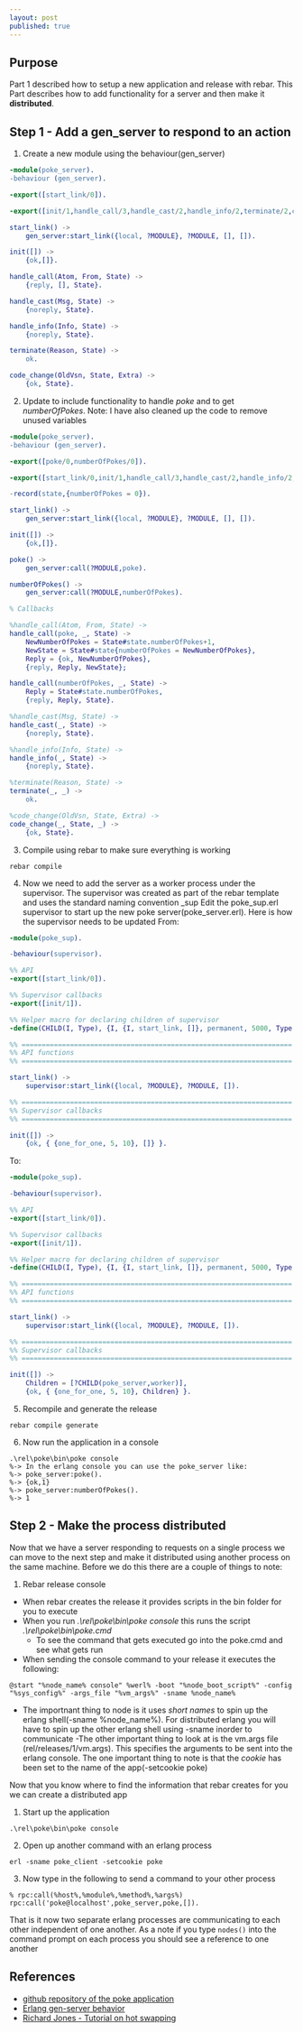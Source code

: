 ```yaml
---
layout: post
published: true
---
```


## Purpose

Part 1 described how to setup a new application and release with rebar.  This Part describes how to add functionality for a server and then make it **distributed**.

## Step 1 - Add a **gen_server** to respond to an action

1. Create a new module using the behaviour(gen_server)

```erlang
-module(poke_server).
-behaviour (gen_server).

-export([start_link/0]).

-export([init/1,handle_call/3,handle_cast/2,handle_info/2,terminate/2,code_change/3]).

start_link() ->
	gen_server:start_link({local, ?MODULE}, ?MODULE, [], []).

init([]) ->
	{ok,[]}.

handle_call(Atom, From, State) ->
    {reply, [], State}.

handle_cast(Msg, State) ->
    {noreply, State}.

handle_info(Info, State) ->
    {noreply, State}.

terminate(Reason, State) ->
    ok.

code_change(OldVsn, State, Extra) ->
    {ok, State}.
```
2. Update to include functionality to handle *poke* and to get *numberOfPokes*.
Note: I have also cleaned up the code to remove unused variables

```erlang
-module(poke_server).
-behaviour (gen_server).

-export([poke/0,numberOfPokes/0]).

-export([start_link/0,init/1,handle_call/3,handle_cast/2,handle_info/2,terminate/2,code_change/3]).

-record(state,{numberOfPokes = 0}).

start_link() ->
	gen_server:start_link({local, ?MODULE}, ?MODULE, [], []).

init([]) ->
	{ok,[]}.

poke() -> 
	gen_server:call(?MODULE,poke).

numberOfPokes() ->
	gen_server:call(?MODULE,numberOfPokes).

% Callbacks

%handle_call(Atom, From, State) ->
handle_call(poke, _, State) ->
	NewNumberOfPokes = State#state.numberOfPokes+1,
	NewState = State#state{numberOfPokes = NewNumberOfPokes},
	Reply = {ok, NewNumberOfPokes},
    {reply, Reply, NewState};

handle_call(numberOfPokes, _, State) ->
	Reply = State#state.numberOfPokes,
    {reply, Reply, State}.

%handle_cast(Msg, State) ->
handle_cast(_, State) ->
    {noreply, State}.

%handle_info(Info, State) ->
handle_info(_, State) ->
    {noreply, State}.

%terminate(Reason, State) ->
terminate(_, _) ->
    ok.

%code_change(OldVsn, State, Extra) ->
code_change(_, State, _) ->
    {ok, State}.
```
3. Compile using rebar to make sure everything is working
```
rebar compile
```
4. Now we need to add the server as a worker process under the supervisor.
The supervisor was created as part of the rebar template and uses the standard naming convention <appName>_sup
Edit the poke_sup.erl supervisor to start up the new poke server(poke_server.erl).  Here is how the supervisor needs to be updated
From:

```erlang
-module(poke_sup).

-behaviour(supervisor).

%% API
-export([start_link/0]).

%% Supervisor callbacks
-export([init/1]).

%% Helper macro for declaring children of supervisor
-define(CHILD(I, Type), {I, {I, start_link, []}, permanent, 5000, Type, [I]}).

%% ===================================================================
%% API functions
%% ===================================================================

start_link() ->
    supervisor:start_link({local, ?MODULE}, ?MODULE, []).

%% ===================================================================
%% Supervisor callbacks
%% ===================================================================

init([]) ->
    {ok, { {one_for_one, 5, 10}, []} }.

```
To:

```erlang
-module(poke_sup).

-behaviour(supervisor).

%% API
-export([start_link/0]).

%% Supervisor callbacks
-export([init/1]).

%% Helper macro for declaring children of supervisor
-define(CHILD(I, Type), {I, {I, start_link, []}, permanent, 5000, Type, [I]}).

%% ===================================================================
%% API functions
%% ===================================================================

start_link() ->
    supervisor:start_link({local, ?MODULE}, ?MODULE, []).

%% ===================================================================
%% Supervisor callbacks
%% ===================================================================

init([]) ->
	Children = [?CHILD(poke_server,worker)],
    {ok, { {one_for_one, 5, 10}, Children} }.

```
5. Recompile and generate the release

```
rebar compile generate
```
6. Now run the application in a console

```
.\rel\poke\bin\poke console
%-> In the erlang console you can use the poke_server like:
%-> poke_server:poke().
%-> {ok,1}
%-> poke_server:numberOfPokes().
%-> 1
```

## Step 2 - Make the process distributed

Now that we have a server responding to requests on a single process we can move to the next step and make it distributed using another process on the same machine.  Before we do this there are a couple of things to note:

1. Rebar release console
  - When rebar creates the release it provides scripts in the bin folder for you to execute
  - When you run *.\rel\poke\bin\poke console* this runs the script *.\rel\poke\bin\poke.cmd*
  	- To see the command that gets executed go into the poke.cmd and see what gets run
  - When sending the console command to your release it executes the following:
  
  ```
  @start "%node_name% console" %werl% -boot "%node_boot_script%" -config "%sys_config%" -args_file "%vm_args%" -sname %node_name%
  ```
  - The importnant thing to node is it uses *short names* to spin up the erlang shell(-sname %node_name%).  For distributed erlang you will have to spin up the other erlang shell using -sname inorder to communicate
  -The other important thing to look at is the vm.args file (rel/releases/1/vm.args).  This specifies the arguments to be sent into the erlang console. The one important thing to note is that the *cookie* has been set to the name of the app(-setcookie poke)

Now that you know where to find the information that rebar creates for you we can create a distributed app

1. Start up the application 

```
.\rel\poke\bin\poke console
```
2. Open up another command with an erlang process

```
erl -sname poke_client -setcookie poke
```
3. Now type in the following to send a command to your other process

```
% rpc:call(%host%,%module%,%method%,%args%)
rpc:call('poke@localhost',poke_server,poke,[]).
```

That is it now two separate erlang processes are communicating to each other independent of one another.  As a note if you type `nodes()` into the command prompt on each process you should see a reference to one another

## References
* [github repository of the poke application](https://github.com/tjchaplin/poke)
* [Erlang gen-server behavior](http://www.erlang.org/doc/design_principles/gen_server_concepts.html)
* [Richard Jones - Tutorial on hot swapping](http://www.metabrew.com/article/erlang-rebar-tutorial-generating-releases-upgrades)